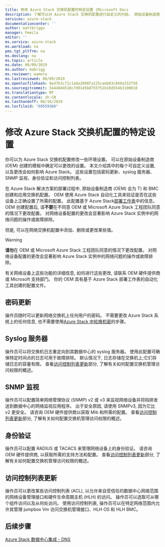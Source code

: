 ```yaml
---
title: 修改 Azure Stack 交换机配置的特定设置 |Microsoft Docs
description: 了解可以对 Azure Stack 交换机配置进行自定义的内容。 原始设备制造商 (OEM) 创建配置后, 请不要在 OEM 或 Microsoft Azure Stack 工程团队同意的情况下进行更改。
services: azure-stack
documentationcenter: ''
author: mattbriggs
manager: Femila
editor: ''
ms.service: azure-stack
ms.workload: na
pms.tgt_pltfrm: na
ms.devlang: na
ms.topic: article
ms.date: 08/09/2019
ms.author: mabrigg
ms.reviewer: wamota
ms.lastreviewed: 08/09/2019
ms.openlocfilehash: 8ed7b3c71c1a9a2098fa125caeb03c949a332f50
ms.sourcegitcommit: 54448d4518c7d9145b8755f51b18d554b3190810
ms.translationtype: MT
ms.contentlocale: zh-CN
ms.lasthandoff: 08/16/2019
ms.locfileid: "69559360"
---
```

#  <a name="modify-specific-settings-on-your-azure-stack-switch-configuration"></a>修改 Azure Stack 交换机配置的特定设置

你可以为 Azure Stack 交换机配置修改一些环境设置。 可以在原始设备制造商 (OEM) 创建的模板中确定可以更改的设置。 本文介绍其中的每个可自定义设置, 以及更改会如何影响 Azure Stack。 这些设置包括密码更新、syslog 服务器、SNMP 监视、身份验证和访问控制列表。 

在 Azure Stack 解决方案的部署过程中, 原始设备制造商 (OEM) 会为 T) 和 BMC 创建和应用交换机配置。 OEM 使用 Azure Stack 自动化工具来验证是否在这些设备上正确设置了所需的配置。 此配置基于 Azure Stack[部署工作表](azure-stack-deployment-worksheet.md)中的信息。 OEM 创建配置后, 请**不要**在不同意 OEM 或 Microsoft Azure Stack 工程团队同意的情况下更改配置。 对网络设备配置的更改会显著影响 Azure Stack 实例中的网络问题的操作或故障排除。

但是, 可以在网络交换机配置中添加、删除或更改某些值。

>[!Warning]  
> **请勿**在 OEM 或 Microsoft Azure Stack 工程团队同意的情况下更改配置。 对网络设备配置的更改会显著影响 Azure Stack 实例中的网络问题的操作或故障排除。
>
> 有关网络设备上这些功能的详细信息, 如何进行这些更改, 请联系 OEM 硬件提供商或 Microsoft 支持部门。 你的 OEM 具有基于 Azure Stack 部署工作表的自动化工具创建的配置文件。 

## <a name="password-update"></a>密码更新

操作员随时可以更新网络交换机上任何用户的密码。 不需要更改 Azure Stack 系统上的任何信息, 也不需要使用[Azure Stack 中轮换机密](azure-stack-rotate-secrets.md)的步骤。

## <a name="syslog-server"></a>Syslog 服务器

操作员可以将交换机日志重定向到其数据中心的 syslog 服务器。 使用此配置可确保特定时间点的日志可用于故障排除。 默认情况下, 日志存储在交换机上;它们存储日志的容量有限。 查看[访问控制列表更新](#access-control-list-updates)部分, 了解有关如何配置交换机管理访问权限的概述。

## <a name="snmp-monitoring"></a>SNMP 监视

操作员可以配置简单网络管理协议 (SNMP) v2 或 v3 来监视网络设备并将陷阱发送到数据中心的网络监视应用程序。 出于安全原因, 请使用 SNMPv3, 因为它比 v2 更安全。 请咨询 OEM 硬件提供商以获取 Mib 和所需的配置。 查看[访问控制列表更新](#access-control-list-updates)部分, 了解有关如何配置交换机管理访问权限的概述。

## <a name="authentication"></a>身份验证

操作员可以配置 RADIUS 或 TACACS 来管理网络设备上的身份验证。 请咨询 OEM 硬件提供商, 以获取所需的支持方法和配置。  查看[访问控制列表更新](#access-control-list-updates)部分, 了解有关如何配置交换机管理访问权限的概述。

## <a name="access-control-list-updates"></a>访问控制列表更新

操作员可以更改某些访问控制列表 (ACL), 以允许来自受信任的数据中心网络范围的网络设备管理接口和硬件生命周期主机 (HLH) 的访问。 操作员可以选取可从哪个组件访问以及从何处访问。 使用访问控制列表, 操作员可以在特定网络范围内允许其管理 jumpbox Vm 访问交换机管理接口、HLH OS 和 HLH BMC。

## <a name="next-steps"></a>后续步骤

[Azure Stack 数据中心集成 - DNS](azure-stack-integrate-dns.md)